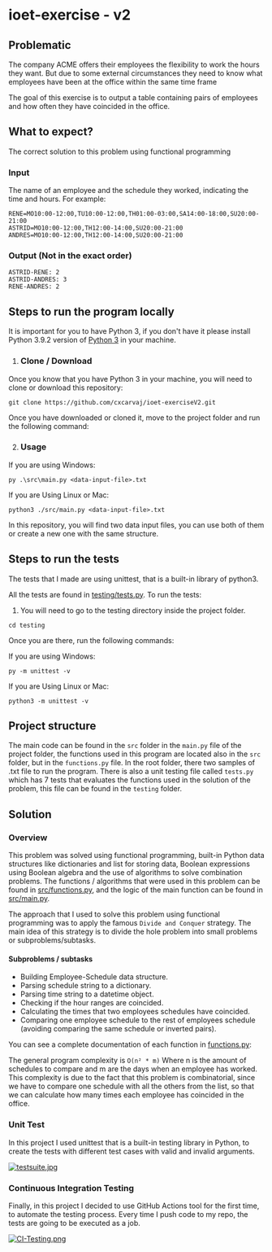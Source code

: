 # ioet-exercise - v2
## Problematic
The company ACME offers their employees the flexibility to work the hours they want. 
But due to some external circumstances they need to know what employees
have been at the office within the same time frame

The goal of this exercise is to output a table containing pairs of employees
and how often they have coincided in the office.


## What to expect?
The correct solution to this problem using functional programming 

### Input
The name of an employee and the schedule they worked, indicating the time and hours.
For example:

```text
RENE=MO10:00-12:00,TU10:00-12:00,TH01:00-03:00,SA14:00-18:00,SU20:00- 21:00
ASTRID=MO10:00-12:00,TH12:00-14:00,SU20:00-21:00
ANDRES=MO10:00-12:00,TH12:00-14:00,SU20:00-21:00
```

### Output (Not in the exact order)
```text
ASTRID-RENE: 2
ASTRID-ANDRES: 3
RENE-ANDRES: 2
```

## Steps to run the program locally
It is important for you to have Python 3, if you don't have it 
please install Python 3.9.2 version of [Python 3](https://www.python.org/downloads/) 
in your machine.


1. ### Clone / Download
Once you know that you have Python 3 in your machine, you will 
need to clone or download this repository:
```
git clone https://github.com/cxcarvaj/ioet-exerciseV2.git
```
Once you have downloaded or cloned it, move to the project folder
and run the following command:


2. ### Usage
If you are using Windows:
```
py .\src\main.py <data-input-file>.txt
```
If you are Using Linux or Mac:
```
python3 ./src/main.py <data-input-file>.txt
```

In this repository, you will find two data input files, 
you can use both of them  or create a new one with the same structure.

## Steps to run the tests

The tests that I made are using unittest, that is a built-in library of python3.

All the tests are found in [testing/tests.py](https://github.com/cxcarvaj/ioet-exerciseV2/blob/main/testing/tests.py). 
To run the tests:
1. You will need to go to the testing directory inside the 
project folder. 

```
cd testing
```

Once you are there, run the following commands:

If you are using Windows:
```
py -m unittest -v
```
If you are Using Linux or Mac:
```
python3 -m unittest -v
```

## Project structure

The main code can be found in the ``src`` folder in the ``main.py`` file of 
the project folder, the functions used in this program are located 
also in the ``src`` folder, but in the ``functions.py`` file.
In the root folder, there two samples of .txt file to run the program. 
There is also a unit testing file called ``tests.py`` which has 7 tests that evaluates
the functions used in the solution of the problem, this file can be found 
in the ``testing`` folder.

## Solution
### Overview
This problem was solved using functional programming, built-in Python data structures
like dictionaries and list for storing data, Boolean expressions using Boolean algebra
and the use of algorithms to solve combination problems.
The functions / algorithms that were used in this problem
can be found in [src/functions.py](https://github.com/cxcarvaj/ioet-exerciseV2/blob/main/src/functions.py),
and the logic of the main function can be found in
[src/main.py](https://github.com/cxcarvaj/ioet-exerciseV2/blob/main/src/main.py).

The approach that I used to solve this problem using functional programming
was to apply the famous ``Divide and Conquer`` strategy. The main idea of this 
strategy is to divide the hole problem into small problems or subproblems/subtasks.

#### Subproblems / subtasks
* Building Employee-Schedule data structure.
* Parsing schedule string to a dictionary.
* Parsing time string to a datetime object.
* Checking if the hour ranges are coincided.
* Calculating the times that two employees schedules have coincided.
* Comparing one employee schedule to the rest of employees schedule
(avoiding comparing the same schedule or inverted pairs).

You can see a complete documentation of each function in [functions.py](https://github.com/cxcarvaj/ioet-exerciseV2/blob/main/src/functions.py):

The general program complexity is ``O(n² * m)`` 
Where n is the amount of schedules to compare and m are 
the days when an employee has worked. 
This complexity is due to the fact that 
this problem is combinatorial,
since we have to compare one schedule with all the others
from the list, so that we can calculate how many times 
each employee has coincided in the office.

### Unit Test
In this project I used unittest that is a built-in testing library
in Python, to create the tests with different 
test cases with valid and invalid arguments.

[![testsuite.jpg](https://i.postimg.cc/3JbFrCr8/testsjpg.jpg)](https://postimg.cc/tYWx26Vw)

### Continuous Integration Testing
Finally, in this project I decided to use GitHub Actions tool for the first time, 
to automate the testing process. Every time I push code to my repo, the tests
are going to be executed as a job.

[![CI-Testing.png](https://i.postimg.cc/52BpmVPR/CI-Testing.png)](https://postimg.cc/68Qd9Dxr)
